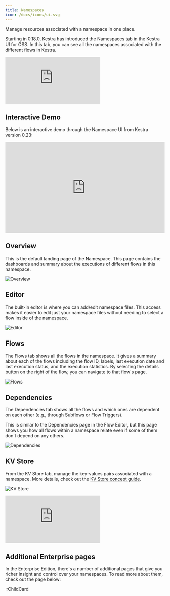```yaml
---
title: Namespaces
icon: /docs/icons/ui.svg
---
```


Manage resources associated with a namespace in one place.

Starting in 0.18.0, Kestra has introduced the Namespaces tab in the Kestra UI for OSS. In this tab, you can see all the namespaces associated with the different flows in Kestra.

<div class="video-container">
    <iframe src="https://www.youtube.com/embed/MbG9BHJIMzU?si=9gVEROGc5hXcIJR2" title="YouTube video player" frameborder="0" allow="accelerometer; autoplay; clipboard-write; encrypted-media; gyroscope; picture-in-picture; web-share" referrerpolicy="strict-origin-when-cross-origin" allowfullscreen></iframe>
</div>

## Interactive Demo

Below is an interactive demo through the Namespace UI from Kestra version 0.23:

<div style="position: relative; padding-bottom: calc(48.95833333333333% + 41px); height: 0; width: 100%;"><iframe src="https://demo.arcade.software/5CbeQf4naMpPJvz8mNbk?embed&embed_mobile=inline&embed_desktop=inline&show_copy_link=true" title="Namespaces | Kestra" frameborder="0" loading="lazy" webkitallowfullscreen mozallowfullscreen allowfullscreen allow="clipboard-write" style="position: absolute; top: 0; left: 0; width: 100%; height: 100%; color-scheme: light;" ></iframe></div>

## Overview

This is the default landing page of the Namespace. This page contains the dashboards and summary about the executions of different flows in this namespace.

![Overview](/docs/user-interface-guide/overview-namespaces.png)

## Editor

The built-in editor is where you can add/edit namespace files. This access makes it easier to edit just your namespace files without needing to select a flow inside of the namespace.

![Editor](/docs/user-interface-guide/editor-namespaces.png)

## Flows

The Flows tab shows all the flows in the namespace. It gives a summary about each of the flows including the flow ID, labels, last execution date and last execution status, and the execution statistics. By selecting the details button on the right of the flow, you can navigate to that flow's page.

![Flows](/docs/user-interface-guide/flows-namespaces.png)

## Dependencies

The Dependencies tab shows all the flows and which ones are dependent on each other (e.g., through Subflows or Flow Triggers).

This is similar to the Dependencies page in the Flow Editor, but this page shows you how all flows within a namespace relate even if some of them don't depend on any others.

![Dependencies](/docs/user-interface-guide/dependencies-namespaces.png)

## KV Store

From the KV Store tab, manage the key-values pairs associated with a namespace. More details, check out the [KV Store concept guide](../../05.concepts/05.kv-store.md).

![KV Store](/docs/user-interface-guide/kvstore-namespaces.png)

<div class="video-container">
    <iframe src="https://www.youtube.com/embed/CNv_z-tnwnQ?si=llG-CMXRBG9PG3nF" title="YouTube video player" frameborder="0" allow="accelerometer; autoplay; clipboard-write; encrypted-media; gyroscope; picture-in-picture; web-share" referrerpolicy="strict-origin-when-cross-origin" allowfullscreen></iframe>
</div>

## Additional Enterprise pages

In the Enterprise Edition, there's a number of additional pages that give you richer insight and control over your namespaces. To read more about them, check out the page below:

::ChildCard